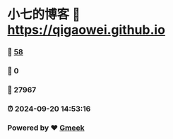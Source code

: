 # 小七的博客 :link: https://qigaowei.github.io 
### :page_facing_up: [58](https://qigaowei.github.io/tag.html) 
### :speech_balloon: 0 
### :hibiscus: 27967 
### :alarm_clock: 2024-09-20 14:53:16 
### Powered by :heart: [Gmeek](https://github.com/Meekdai/Gmeek)
